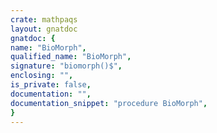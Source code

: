 ```yaml
---
crate: mathpaqs
layout: gnatdoc
gnatdoc: {
name: "BioMorph",
qualified_name: "BioMorph",
signature: "biomorph()$",
enclosing: "",
is_private: false,
documentation: "",
documentation_snippet: "procedure BioMorph",
}
---
```

